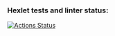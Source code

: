 ### Hexlet tests and linter status:
[![Actions Status](https://github.com/CodeCrafter39/frontend-project-44/actions/workflows/hexlet-check.yml/badge.svg)](https://github.com/CodeCrafter39/frontend-project-44/actions)